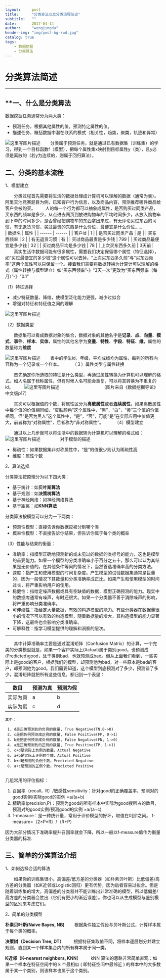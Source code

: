```yaml
---
layout:     post
title:      "分类算法以及分类流程简述"
subtitle:   ""
date:       2017-04-14 
author:     "wengjingda"
header-img: "img/post-bg-rwd.jpg"
catalog: true
tags:
    - 数据挖掘
    - 分类算法
---
```


分类算法简述
======


----------

**一、什么是分类算法
-------------

数据挖掘任务通常分为两大类：

 - 预测任务，根据其他属性的值，预测特定属性的值。
 - 描述任务，概括数据中潜在联系的模式（相关性，趋势，聚类，轨迹和异常）

![这里写图片描述](../img/introduction_to_the_classification_process/1.jpg)
　　分类属于预测任务，就是通过已有数据集（训练集）的学习，得到一个目标函数f（模型），把每个属性集x映射到目标属性y（类），且y必须是离散的（若y为连续的，则属于回归算法）。

二、**分类的基本流程**
---------

1、模型建立

 　　分类过程首先需要将生活的数据处理成计算机可以理解的数据（通常为表）。阿里天池竞赛题目为例，已知客户行为信息，以及商品内容，预测推荐哪件商品给客户会被购买。
 　　人的每一个行为都可以抽象成属性，是否购买过同类产品，买东西的频率是多少，从点进去网页到放进购物车的平均时间多少，从放入购物车到下单的时间多少，是否曾经把购物车的东西拿出来过，有无评论买过东西的习惯，有无退货习惯，买过最贵的东西是什么价位，最便宜是什么价位.......
 <br />
| 数据名 | 属性 |
| ------ | ------ |
| 客户id | 1 |
| 是否买过同类产品 | 是 |
| 买东西频率 | 2 |
| 有无退货习惯 | 有 |
| 买过商品最贵是多少钱 | 799 |
| 买过商品最便宜是多少钱 | 32 |
| 买过商品平均是多少钱 | 78 |
| 上次买东西多久前 | 3天前 |
 <br />
　　真实生活中数据可能有很多属性，需要我们决定保留哪个属性（特征选择），如“买过最便宜的多少钱”这个属性可以去掉，“上次买东西多久前”与“买东西频率”这两个属性可以只保留一个。接着我们需要将数据转换为计算计可以理解的格式（属性转换与模型建立）如“买东西频率”-》“3天一次”更改为“买东西频率（每月）”-》“0.1”

（1）特征选择

 - 减少特征数量、降维，使模型泛化能力更强，减少过拟合
 - 增强对特征和特征值之间的理解

![这里写图片描述](../img/introduction_to_the_classification_process/2.jpg)

（2）数据类型

　　数据集可以看成数据对象的集合，数据对象的其他名字是**记录**、**点**、**向量**、**模式**、**事件**、**样本**、**实体**，属性的其他名字为**变量**、**特性**、**字段**、**特征**、**维**，属性的数量称为**维度**

![这里写图片描述](../img/introduction_to_the_classification_process/3.jpg)
　　表中的学生id，年级，平均成绩均为属性，每列的所有内容称为一个记录或一个样本。
　　
（３）属性类型与属性转换

　　首先确定你所选取的特征是什么类型，再通过属性转换为计算机可以理解的格式。如人名属于标称属性，但有时候人名可能会重复，可以将其转换为不重复的id。
　　
![这里写图片描述](../img/introduction_to_the_classification_process/4.jpg)
　　　　　　　　　　（图片来自《数据挖掘导论》中文版p17）

　　其次可以根据值的个数，将属性区分为**离散属性**或者**连续属性**，如果离散属性中每个值的价值相同如，“皮肤颜色”这个属性中，“黑”，“白”，“黄”三个值的价值相同，但“是否为黑人”这个属性中，“是”，“否”，可能“是”在实际应用中价值更大，前者称为“对称属性”，后者称为“非对称属性”。
　　
（4）模型建立

　　通过以上几步就可以将生活中的数据转为计算机可以理解的格式如：![这里写图片描述](../img/introduction_to_the_classification_process/5.jpg)
　　
　　对于模型的描述

 - 稀疏性：如果数据集非对称属性中，“是”的值很少则认为稀疏性高
 - 维度：属性个数

2、算法选择

分类算法按原理分为以下四大类：

 - 基于统计：如**贝叶斯算法**
 - 基于规则：如**决策树算法**
 - 基于神经网络：如神经网络算法
 - 基于距离：如**KNN算法**

分类算法按模型可以分为一下两类：

 - 预测性模型：直接告诉你数据应被分到哪个类
 - 概率性模型：不直接告诉你结果，但告诉你属于每个类的概率

（3）性能与结果的衡量：

 - 准确率：指模型正确地预测新的或未见过的数据的类标号的能力，这也是模型的首要能力。如果一个模型的分类准确率小于百分之五十，那么可以认为其结果是无价值的。在其他条件等同的情况下，当然首选准确率高的分类方法。
 - 速度：指产生和使用模型的时间复杂度。产生模型的试验数据集通常是巨量的，因为一般情况下其数量和分类准确率成正比。如果产生和使用模型的时间过长，将严重影响用户的使用。
 - 稳健性：指给定噪声数据或具有空缺值的数据，模型正确预测的能力。现实中的数据库通常有噪声，有时还很大。如果一个分类器不善于消除噪声的影响，将严重影响分类准确率。
 - 可伸缩性：指给定大量数据，有效的构造模型的能力。有些分类器在数据量很小的情况下可以有效的构造模型，随着数据量的增大，其构造模型的能力显著下降，这最终也会影响分类准确率。
 - 可解释性：指学习模型提供的理解和洞察的层次。


----------


　　其中计算准确率主要是通过混淆矩阵（Confusion Matrix）的计算，一个完美的分类模型就是，如果一个客户实际上(Actual)属于类别good，也预测成(Predicted)good，处于类别bad，也就预测成bad。但从上面我们看到，一些实际上是good的客户，根据我们的模型，却预测他为bad，对一些原本是bad的客户，却预测他为good。我们需要知道，这个模型到底预测对了多少，预测错了多少，混淆矩阵就把所有这些信息，都归到一个表里： 

| 数目  | 预测为真 | 预测为假 |
| ------ | ------ | ------ |
| 实际为真 | a | b|
| 实际为假 | c | d|

```
其中：

 1. d是正确预测到的负例的数量, True Negative(TN,0->0)
 2. c是把负例预测成正例的数量, False Positive(FP, 0->1)
 3. b是把正例预测成负例的数量, False Negative(FN, 1->0)
 4. a是正确预测到的正例的数量, True Positive(TP, 1->1)
 5. c+d是实际上负例的数量，Actual Negative
 6. a+b是实际上正例的个数，Actual Positive
 7. b+d是预测的负例个数，Predicted Negative
 8. a+c是预测的正例个数，Predicted Positive
	
```
几组常用的评估指标：

 1. 召回率（recall，R）/敏感性sensitivity：针对good的正确覆盖率，预测对的good实例/实际good的实例 =a/(a+b)
 2. 精确率(precision,P)：预测为good的所有样本中实际为good搜所占的数目，预测对的good实例/预测good的实例 =a/(a+c)
 3. f-measure：是一种统计量，常用于评价模型的好坏，取值在0到1之间。 f-measure=（2×P×R）/（R+P）
 
因为大部分情况下准确率提升召回率就会下降，所以一般以f-measure值作为衡量分类器的标准.

三、简单的分类算法介绍
----------------

1、如何选择合适的算法

　　如果你的训练集很小，高偏差/低方差的分类器（如朴素贝叶斯）比低偏差/高方差的分类器（如K近邻或Logistic回归）更有优势，因为后者容易过拟合。但是随着训练集的增大，高偏差的分类器并不能训练出非常准确的模型，所以低偏差/高方差的分类器会胜出（它们有更小的渐近误差）。你也可以从生成模型与鉴别模型的区别来考虑它们。

2、简单的分类模型

**朴素贝叶斯(Naive Bayes, NB)**
　　根据条件独立假设与贝叶斯公式，计算样本属于每个类的概率。

**决策树（Decision Tree, DT）**
　　根据特征集取值不同，将样本逐层划分并建立规则，直到某一个样本集合内的所有样本属于同一类。

**K近邻（K-nearest neighbors, KNN）**
　　kNN 算法的思路非常简单直观：如果一个样本在特征空间中的 k 个最相似 ( 即特征空间中最邻近 ) 的样本中的大多数属于某一个类别，则该样本也属于这个类别。



